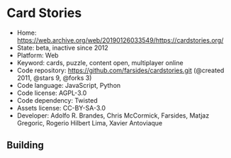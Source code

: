 # Card Stories

- Home: https://web.archive.org/web/20190126033549/https://cardstories.org/
- State: beta, inactive since 2012
- Platform: Web
- Keyword: cards, puzzle, content open, multiplayer online
- Code repository: https://github.com/farsides/cardstories.git (@created 2011, @stars 9, @forks 3)
- Code language: JavaScript, Python
- Code license: AGPL-3.0
- Code dependency: Twisted
- Assets license: CC-BY-SA-3.0
- Developer: Adolfo R. Brandes, Chris McCormick, Farsides, Matjaz Gregoric, Rogerio Hilbert Lima, Xavier Antoviaque

## Building
